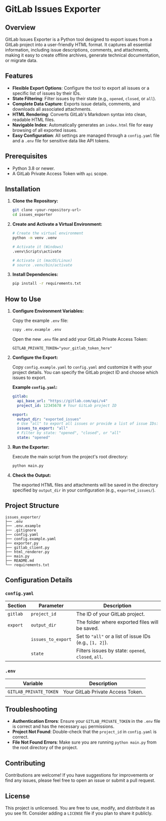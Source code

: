 
# GitLab Issues Exporter

## Overview

GitLab Issues Exporter is a Python tool designed to export issues from a GitLab project into a user-friendly HTML format. It captures all essential information, including issue descriptions, comments, and attachments, making it easy to create offline archives, generate technical documentation, or migrate data.

## Features

- **Flexible Export Options**: Configure the tool to export all issues or a specific list of issues by their IDs.
- **State Filtering**: Filter issues by their state (e.g., `opened`, `closed`, or `all`).
- **Complete Data Capture**: Exports issue details, comments, and downloads all associated attachments.
- **HTML Rendering**: Converts GitLab's Markdown syntax into clean, readable HTML files.
- **Navigable Index**: Automatically generates an `index.html` file for easy browsing of all exported issues.
- **Easy Configuration**: All settings are managed through a `config.yaml` file and a `.env` file for sensitive data like API tokens.

## Prerequisites

- Python 3.8 or newer.
- A GitLab Private Access Token with `api` scope.

## Installation

1.  **Clone the Repository:**

    ```bash
    git clone <your-repository-url>
    cd issues_exporter
    ```

2.  **Create and Activate a Virtual Environment:**

    ```bash
    # Create the virtual environment
    python -m venv .venv

    # Activate it (Windows)
    .venv\Scripts\activate

    # Activate it (macOS/Linux)
    # source .venv/bin/activate
    ```

3.  **Install Dependencies:**

    ```bash
    pip install -r requirements.txt
    ```

## How to Use

1.  **Configure Environment Variables:**

    Copy the example `.env` file:

    ```bash
    copy .env.example .env
    ```

    Open the new `.env` file and add your GitLab Private Access Token:

    ```
    GITLAB_PRIVATE_TOKEN="your_gitlab_token_here"
    ```

2.  **Configure the Export:**

    Copy `config.example.yaml` to `config.yaml` and customize it with your project details. You can specify the GitLab project ID and choose which issues to export.

    **Example `config.yaml`:**

    ```yaml
    gitlab:
      api_base_url: "https://gitlab.com/api/v4"
      project_id: 12345678 # Your GitLab project ID

    export:
      output_dir: "exported_issues"
      # Use "all" to export all issues or provide a list of issue IDs: [1, 5, 10]
      issues_to_export: "all"
      # Filter by state: "opened", "closed", or "all"
      state: "opened"
    ```

3.  **Run the Exporter:**

    Execute the main script from the project's root directory:

    ```bash
    python main.py
    ```

4.  **Check the Output:**

    The exported HTML files and attachments will be saved in the directory specified by `output_dir` in your configuration (e.g., `exported_issues/`).

## Project Structure

```
issues_exporter/
├── .env
├── .env.example
├── .gitignore
├── config.yaml
├── config.example.yaml
├── exporter.py
├── gitlab_client.py
├── html_renderer.py
├── main.py
├── README.md
└── requirements.txt
```

## Configuration Details

### `config.yaml`

| Section | Parameter          | Description                                       |
|---------|--------------------|---------------------------------------------------|
| `gitlab`  | `project_id`       | The ID of your GitLab project.                    |
| `export`  | `output_dir`       | The folder where exported files will be saved.    |
|         | `issues_to_export` | Set to `"all"` or a list of issue IDs (e.g., `[1, 2]`). |
|         | `state`            | Filters issues by state: `opened`, `closed`, `all`. |

### `.env`

| Variable               | Description                          |
|------------------------|--------------------------------------|
| `GITLAB_PRIVATE_TOKEN` | Your GitLab Private Access Token.    |

## Troubleshooting

-   **Authentication Errors**: Ensure your `GITLAB_PRIVATE_TOKEN` in the `.env` file is correct and has the necessary `api` permissions.
-   **Project Not Found**: Double-check that the `project_id` in `config.yaml` is correct.
-   **File Not Found Errors**: Make sure you are running `python main.py` from the root directory of the project.

## Contributing

Contributions are welcome! If you have suggestions for improvements or find any issues, please feel free to open an issue or submit a pull request.

## License

This project is unlicensed. You are free to use, modify, and distribute it as you see fit. Consider adding a `LICENSE` file if you plan to share it publicly.